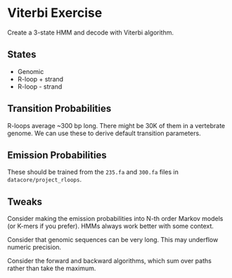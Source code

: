 Viterbi Exercise
================

Create a 3-state HMM and decode with Viterbi algorithm.

## States ##

+ Genomic
+ R-loop + strand
+ R-loop - strand

## Transition Probabilities ##

R-loops average ~300 bp long. There might be 30K of them in a vertebrate
genome. We can use these to derive default transition parameters.

## Emission Probabilities ##

These should be trained from the `235.fa` and `300.fa` files in
`datacore/project_rloops`.

## Tweaks ##

Consider making the emission probabilities into N-th order Markov models (or
K-mers if you prefer). HMMs always work better with some context.

Consider that genomic sequences can be very long. This may underflow numeric
precision.

Consider the forward and backward algorithms, which sum over paths rather than
take the maximum.

